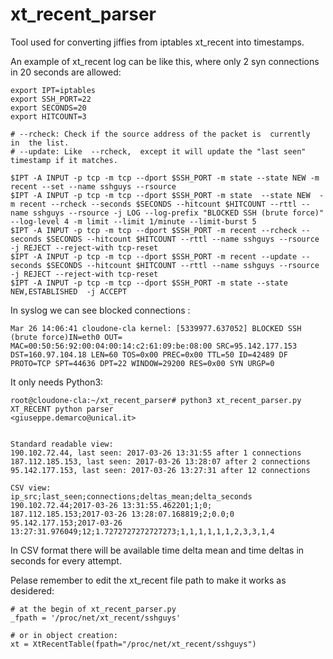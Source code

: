 # xt_recent_parser
Tool used for converting jiffies from iptables xt_recent into timestamps.

An example of xt_recent log can be like this, where only 2 syn connections in 20 seconds are allowed:

````
export IPT=iptables
export SSH_PORT=22
export SECONDS=20
export HITCOUNT=3

# --rcheck: Check if the source address of the packet is  currently  in  the list.
# --update: Like  --rcheck,  except it will update the "last seen" timestamp if it matches.

$IPT -A INPUT -p tcp -m tcp --dport $SSH_PORT -m state --state NEW -m recent --set --name sshguys --rsource
$IPT -A INPUT -p tcp -m tcp --dport $SSH_PORT -m state  --state NEW  -m recent --rcheck --seconds $SECONDS --hitcount $HITCOUNT --rttl --name sshguys --rsource -j LOG --log-prefix "BLOCKED SSH (brute force)" --log-level 4 -m limit --limit 1/minute --limit-burst 5
$IPT -A INPUT -p tcp -m tcp --dport $SSH_PORT -m recent --rcheck --seconds $SECONDS --hitcount $HITCOUNT --rttl --name sshguys --rsource -j REJECT --reject-with tcp-reset
$IPT -A INPUT -p tcp -m tcp --dport $SSH_PORT -m recent --update --seconds $SECONDS --hitcount $HITCOUNT --rttl --name sshguys --rsource -j REJECT --reject-with tcp-reset
$IPT -A INPUT -p tcp -m tcp --dport $SSH_PORT -m state --state NEW,ESTABLISHED  -j ACCEPT
````

In syslog we can see blocked connections :

````
Mar 26 14:06:41 cloudone-cla kernel: [5339977.637052] BLOCKED SSH (brute force)IN=eth0 OUT= MAC=00:50:56:92:00:04:00:14:c2:61:09:be:08:00 SRC=95.142.177.153 DST=160.97.104.18 LEN=60 TOS=0x00 PREC=0x00 TTL=50 ID=42489 DF PROTO=TCP SPT=44636 DPT=22 WINDOW=29200 RES=0x00 SYN URGP=0 
````

It only needs Python3:

````
root@cloudone-cla:~/xt_recent_parser# python3 xt_recent_parser.py 
XT_RECENT python parser
<giuseppe.demarco@unical.it>


Standard readable view:
190.102.72.44, last seen: 2017-03-26 13:31:55 after 1 connections
187.112.185.153, last seen: 2017-03-26 13:28:07 after 2 connections
95.142.177.153, last seen: 2017-03-26 13:27:31 after 12 connections

CSV view:
ip_src;last_seen;connections;deltas_mean;delta_seconds
190.102.72.44;2017-03-26 13:31:55.462201;1;0;
187.112.185.153;2017-03-26 13:28:07.168819;2;0.0;0
95.142.177.153;2017-03-26 13:27:31.976049;12;1.7272727272727273;1,1,1,1,1,1,2,3,3,1,4

````

In CSV format there will be available time delta mean and time deltas in seconds for every attempt.

Pelase remember to edit the xt_recent file path to make it works as desidered:

````
# at the begin of xt_recent_parser.py
_fpath = '/proc/net/xt_recent/sshguys'

# or in object creation:
xt = XtRecentTable(fpath="/proc/net/xt_recent/sshguys")
````
